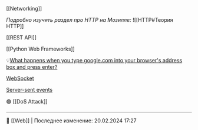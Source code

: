 [[Networking]]

*Подробно изучить раздел про HTTP на Мозилле:*
![[HTTP#Теория HTTP]]

[[REST API]]

[[Python Web Frameworks]]

💡[What happens when you type google.com into your browser's address box and press enter?](https://github.com/alex/what-happens-when)

[WebSocket](https://developer.mozilla.org/en-US/docs/Web/API/WebSockets_API)

[Server-sent events](https://developer.mozilla.org/en-US/docs/Web/API/Server-sent_events)

🟢 [[DoS Attack]]

----
📂 [[Web]] | Последнее изменение: 20.02.2024 17:27